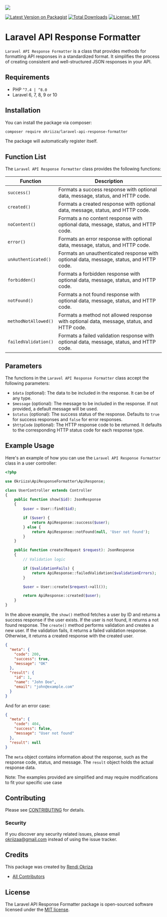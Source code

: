 ![](https://banners.beyondco.de/Laravel%20API%20Response%20Formatter.png?theme=light&packageManager=composer+require&packageName=okriiza%2Flaravel-api-response-formatter&pattern=plus&style=style_1&description=generate+consistent%2C+well-structured+JSON+responses+in+your+Laravel+Application.&md=1&showWatermark=0&fontSize=100px&images=https%3A%2F%2Flaravel.com%2Fimg%2Flogomark.min.svg)

[![Latest Version on Packagist](https://img.shields.io/packagist/v/okriiza/laravel-api-response-formatter.svg?style=flat-square)](https://packagist.org/packages/okriiza/laravel-api-response-formatter)
[![Total Downloads](https://img.shields.io/packagist/dt/okriiza/laravel-api-response-formatter.svg?style=flat-square)](https://packagist.org/packages/okriiza/laravel-api-response-formatter)
[![License: MIT](https://img.shields.io/badge/License-MIT-green.svg)](https://opensource.org/licenses/MIT)

# Laravel API Response Formatter

`Laravel API Response Formatter` is a class that provides methods for formatting API responses in a standardized format. It simplifies the process of creating consistent and well-structured JSON responses in your API.

## Requirements

- PHP `^7.4 | ^8.0`
- Laravel 6, 7, 8, 9 or 10

## Installation

You can install the package via composer:

```bash
composer require okriiza/laravel-api-response-formatter
```

The package will automatically register itself.

## Function List

The `Laravel API Response Formatter` class provides the following functions:

| Function             | Description                                                                               |
| -------------------- | ----------------------------------------------------------------------------------------- |
| `success()`          | Formats a success response with optional data, message, status, and HTTP code.            |
| `created()`          | Formats a created response with optional data, message, status, and HTTP code.            |
| `noContent()`        | Formats a no content response with optional data, message, status, and HTTP code.         |
| `error()`            | Formats an error response with optional data, message, status, and HTTP code.             |
| `unAuthenticated()`  | Formats an unauthenticated response with optional data, message, status, and HTTP code.   |
| `forbidden()`        | Formats a forbidden response with optional data, message, status, and HTTP code.          |
| `notFound()`         | Formats a not found response with optional data, message, status, and HTTP code.          |
| `methodNotAllowed()` | Formats a method not allowed response with optional data, message, status, and HTTP code. |
| `failedValidation()` | Formats a failed validation response with optional data, message, status, and HTTP code.  |

## Parameters

The functions in the `Laravel API Response Formatter` class accept the following parameters:

- `$data` (optional): The data to be included in the response. It can be of any type.
- `$message` (optional): The message to be included in the response. If not provided, a default message will be used.
- `$status` (optional): The success status of the response. Defaults to `true` for success responses and `false` for error responses.
- `$httpCode` (optional): The HTTP response code to be returned. It defaults to the corresponding HTTP status code for each response type.

## Example Usage

Here's an example of how you can use the `Laravel API Response Formatter` class in a user controller:

```php
<?php

use Okriiza\ApiResponseFormatter\ApiResponse;

class UserController extends Controller
{
    public function show($id): JsonResponse
    {
        $user = User::find($id);

        if ($user) {
            return ApiResponse::success($user);
        } else {
            return ApiResponse::notFound(null, 'User not found');
        }
    }

    public function create(Request $request): JsonResponse
    {
        // Validation logic

        if ($validationFails) {
            return ApiResponse::failedValidation($validationErrors);
        }

        $user = User::create($request->all());

        return ApiResponse::created($user);
    }
}
```

In the above example, the `show()` method fetches a user by ID and returns a success response if the user exists. If the user is not found, it returns a not found response. The `create()` method performs validation and creates a new user. If the validation fails, it returns a failed validation response. Otherwise, it returns a created response with the created user.

```json
{
  "meta": {
    "code": 200,
    "success": true,
    "message": "OK"
  },
  "result": {
    "id": 1,
    "name": "John Doe",
    "email": "john@example.com"
  }
}
```

And for an error case:

```json
{
  "meta": {
    "code": 404,
    "success": false,
    "message": "User not found"
  },
  "result": null
}
```

The `meta` object contains information about the response, such as the response code, status, and message. The `result` object holds the actual response data.

Note: The examples provided are simplified and may require modifications to fit your specific use case

## Contributing

Please see [CONTRIBUTING](CONTRIBUTING.md) for details.

### Security

If you discover any security related issues, please email okriizaa@gmail.com instead of using the issue tracker.

## Credits

This package was created by [Rendi Okriza](https://github.com/okriiza)

- [All Contributors](../../contributors)

## License

The Laravel API Response Formatter package is open-sourced software licensed under the [MIT license](https://opensource.org/licenses/MIT).
